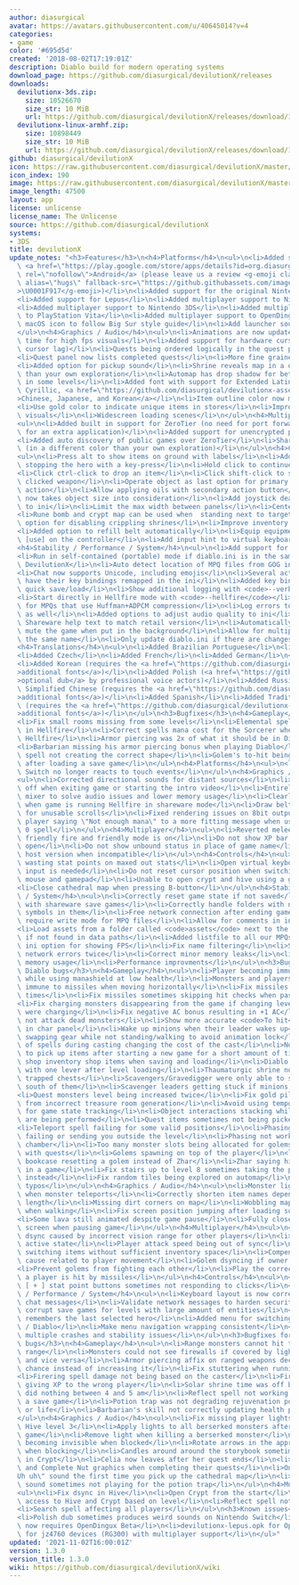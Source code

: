 ```yaml
---
author: diasurgical
avatar: https://avatars.githubusercontent.com/u/40645014?v=4
categories:
- game
color: '#695d5d'
created: '2018-08-02T17:19:01Z'
description: Diablo build for modern operating systems
download_page: https://github.com/diasurgical/devilutionX/releases
downloads:
  devilutionx-3ds.zip:
    size: 10526670
    size_str: 10 MiB
    url: https://github.com/diasurgical/devilutionX/releases/download/1.3.0/devilutionx-3ds.zip
  devilutionx-linux-armhf.zip:
    size: 10898449
    size_str: 10 MiB
    url: https://github.com/diasurgical/devilutionX/releases/download/1.3.0/devilutionx-linux-armhf.zip
github: diasurgical/devilutionX
icon: https://raw.githubusercontent.com/diasurgical/devilutionX/master/Packaging/ctr/icon.png
icon_index: 190
image: https://raw.githubusercontent.com/diasurgical/devilutionX/master/Packaging/ctr/banner.png
image_length: 47500
layout: app
license: unlicense
license_name: The Unlicense
source: https://github.com/diasurgical/devilutionX
systems:
- 3DS
title: devilutionX
update_notes: "<h3>Features</h3>\n<h4>Platforms</h4>\n<ul>\n<li>Added support for\
  \ <a href=\"https://play.google.com/store/apps/details?id=org.diasurgical.devilutionx\"\
  \ rel=\"nofollow\">Android</a> (please leave us a review <g-emoji class=\"g-emoji\"\
  \ alias=\"hugs\" fallback-src=\"https://github.githubassets.com/images/icons/emoji/unicode/1f917.png\"\
  >\U0001F917</g-emoji>)</li>\n<li>Added support for the original Nintendo 3DS</li>\n\
  <li>Added support for Lepus</li>\n<li>Added multiplayer support to Nintendo Switch</li>\n\
  <li>Added multiplayer support to Nintendo 3DS</li>\n<li>Added multiplayer support\
  \ to PlayStation Vita</li>\n<li>Added multiplayer support to OpenDingux</li>\n<li>Update\
  \ macOS icon to follow Big Sur style guide</li>\n<li>Add launcher sound to 3DS version</li>\n\
  </ul>\n<h4>Graphics / Audio</h4>\n<ul>\n<li>Animations are now updated at render\
  \ time for high fps visuals</li>\n<li>Added support for hardware cursor (solves\
  \ cursor lag)</li>\n<li>Quests being ordered logically in the quest panel</li>\n\
  <li>Quest panel now lists completed quests</li>\n<li>More fine grained volume slider</li>\n\
  <li>Added option for pickup sound</li>\n<li>Shrine reveals map in a different color\
  \ than your own exploration</li>\n<li>Automap has drop shadow for better contrast\
  \ in some levels</li>\n<li>Added font with support for Extended Latin, Greek, Coptic,\
  \ Cyrillic, <a href=\"https://github.com/diasurgical/devilutionx-assets/releases/download/v1/fonts.mpq\"\
  >Chinese, Japanese, and Korean</a></li>\n<li>Item outline color now matches rarity</li>\n\
  <li>Use gold color to indicate unique items in stores</li>\n<li>Improved XP bar\
  \ visuals</li>\n<li>Widescreen loading scenes</li>\n</ul>\n<h4>Multiplayer</h4>\n\
  <ul>\n<li>Added built in support for ZeroTier (no need for port forwarding, no need\
  \ for an extra application)</li>\n<li>Added support for unencrypted public games</li>\n\
  <li>Added auto discovery of public games over ZeroTier</li>\n<li>Share map exploration\
  \ (in a different color than your own exploration)</li>\n</ul>\n<h4>Controls</h4>\n\
  <ul>\n<li>Press alt to show items on ground with labels</li>\n<li>Added option for\
  \ stopping the hero with a key-press</li>\n<li>Hold click to continue to attack/walk/consume</li>\n\
  <li>Click ctrl-click to drop an item</li>\n<li>Click shift-click to swap to the\
  \ clicked weapon</li>\n<li>Operate object as last option for primary controller\
  \ action</li>\n<li>Allow applying oils with secondary action button</li>\n<li>Inventory\
  \ now takes object size into consideration</li>\n<li>Add joystick dead zone range\
  \ to ini</li>\n<li>Limit the max width between panels</li>\n<li>Center align panels</li>\n\
  <li>Rune bomb and crypt map can be used when  standing next to target</li>\n<li>Added\
  \ option for disabling crippling shrines</li>\n<li>Improve inventory filling order</li>\n\
  <li>Added option to refill belt automatically</li>\n<li>Equip equipment when pressing\
  \ [use] on the controller</li>\n<li>Add input hint to virtual keyboards</li>\n</ul>\n\
  <h4>Stability / Performance / System</h4>\n<ul>\n<li>Add support for translations</li>\n\
  <li>Run in self-contained (portable) mode if diablo.ini is in the same folder as\
  \ DevilutionX</li>\n<li>Auto detect location of MPQ files from GOG installation</li>\n\
  <li>Chat now supports Unicode, including emojis</li>\n<li>Several actions can now\
  \ have their key bindings remapped in the ini</li>\n<li>Added key bind options for\
  \ quick save/load</li>\n<li>Show additional logging with <code>--verbose</code></li>\n\
  <li>Start directly in Hellfire mode with <code>--hellfire</code></li>\n<li>Support\
  \ for MPQs that use Huffman+ADPCM compression</li>\n<li>Log errors to the terminal\
  \ as well</li>\n<li>Added options to adjust audio quality to ini</li>\n<li>Update\
  \ Shareware help text to match retail version</li>\n<li>Automatically pause and\
  \ mute the game when put in the background</li>\n<li>Allow for multiple heroes with\
  \ the same name</li>\n<li>Only update diablo.ini if there are changes</li>\n</ul>\n\
  <h4>Translations</h4>\n<ul>\n<li>Added Brazilian Portuguese</li>\n<li>Added Bulgarian</li>\n\
  <li>Added Czech</li>\n<li>Added French</li>\n<li>Added German</li>\n<li>Added Italian</li>\n\
  <li>Added Korean (requires the <a href=\"https://github.com/diasurgical/devilutionx-assets/releases/download/v1/fonts.mpq\"\
  >additional fonts</a>)</li>\n<li>Added Polish (<a href=\"https://github.com/diasurgical/devilutionx-assets/releases/download/v1/pl.mpq\"\
  >optional dub</a> by professional voice actors)</li>\n<li>Added Russian</li>\n<li>Added\
  \ Simplified Chinese (requires the <a href=\"https://github.com/diasurgical/devilutionx-assets/releases/download/v1/fonts.mpq\"\
  >additional fonts</a>)</li>\n<li>Added Spanish</li>\n<li>Added Traditional Chinese\
  \ (requires the <a href=\"https://github.com/diasurgical/devilutionx-assets/releases/download/v1/fonts.mpq\"\
  >additional fonts</a>)</li>\n</ul>\n<h3>Bugfixes</h3>\n<h4>Gameplay</h4>\n<ul>\n\
  <li>Fix small rooms missing from some levels</li>\n<li>Elemental spell was missing\
  \ in Hellfire</li>\n<li>Correct spells mana cost for the Sorcerer when not running\
  \ Hellfire</li>\n<li>Armor piercing was 2x of what it should be in Diablo</li>\n\
  <li>Barbarian missing his armor piercing bonus when playing Diablo</li>\n<li>Firering\
  \ spell not creating the correct shape</li>\n<li>Golem's to-hit being incorrect\
  \ after loading a save game</li>\n</ul>\n<h4>Platforms</h4>\n<ul>\n<li>Nintendo\
  \ Switch no longer reacts to touch events</li>\n</ul>\n<h4>Graphics / Audio</h4>\n\
  <ul>\n<li>Corrected directional sounds for distant sources</li>\n<li>Fix sound cut\
  \ off when exiting game or starting the intro video</li>\n<li>Entirely new audio\
  \ mixer to solve audio issues and lower memory usage</li>\n<li>Clearly indicate\
  \ when game is running Hellfire in shareware mode</li>\n<li>Draw belt item number\
  \ for unusable scrolls</li>\n<li>Fixed rendering issues on 8bit outputs</li>\n<li>Changed\
  \ player saying \"Not enough mana\" to a more fitting message when using a level\
  \ 0 spell</li>\n</ul>\n<h4>Multiplayer</h4>\n<ul>\n<li>Reverted melee damage, when\
  \ friendly fire and friendly mode is on</li>\n<li>Do not show XP bar when chat is\
  \ open</li>\n<li>Do not show unbound status in place of game name</li>\n<li>Show\
  \ host version when incompatible</li>\n</ul>\n<h4>Controls</h4>\n<ul>\n<li>Prevent\
  \ wasting stat points on maxed out stats</li>\n<li>Open virtual keyboard when text\
  \ input is needed</li>\n<li>Do not reset cursor position when switching between\
  \ mouse and gamepad</li>\n<li>Unable to open crypt and hive using a gamepad</li>\n\
  <li>Close cathedral map when pressing B-button</li>\n</ul>\n<h4>Stability / Performance\
  \ / System</h4>\n<ul>\n<li>Correctly reset game state if not saved</li>\n<li>Compatibility\
  \ with shareware save games</li>\n<li>Correctly handle folders with non English\
  \ symbols in them</li>\n<li>Free network connection after ending game</li>\n<li>Never\
  \ require write mode for MPQ files</li>\n<li>Allow for comments in ini file</li>\n\
  <li>Load assets from a folder called <code>assets</code> next to the application\
  \ if not found in data paths</li>\n<li>Added listfile to all our MPQs</li>\n<li>Add\
  \ ini option for showing FPS</li>\n<li>Fix name filtering</li>\n<li>Stop showing\
  \ network errors twice</li>\n<li>Correct minor memory leaks</li>\n<li>Further reduced\
  \ memory usage</li>\n<li>Performance improvments</li>\n</ul>\n<h3>Bugfixes for original\
  \ Diablo bugs</h3>\n<h4>Gameplay</h4>\n<ul>\n<li>Player becoming immune to stun\
  \ while using manashield at low health</li>\n<li>Monsters and players are no-longer\
  \ immune to missiles when moving horizontally</li>\n<li>Fix missiles hitting multiple\
  \ times</li>\n<li>Fix missiles sometimes skipping hit checks when passing a target</li>\n\
  <li>Fix charging monsters disappearing from the game if changing levels while they\
  \ were charging</li>\n<li>Fix negative AC bonus resulting in +1 AC</li>\n<li>Do\
  \ not attack dead monsters</li>\n<li>Show more accurate <code>To hit</code> value\
  \ in char panel</li>\n<li>Wake up minions when their leader wakes up</li>\n<li>Disallow\
  \ swapping gear while not standing/walking to avoid animation lock</li>\n<li>Switching\
  \ of spells during casting changing the cost of the cast</li>\n<li>Not being able\
  \ to pick up items after starting a new game for a short amount of time</li>\n<li>Persist\
  \ shop inventory shop items when saving and loading</li>\n<li>Diablo's chamber opening\
  \ with one lever after level loading</li>\n<li>Thaumaturgic shrine not restocking\
  \ trapped chests</li>\n<li>Scavengers/Gravedigger were only able to search for corpses\
  \ south of them</li>\n<li>Scavenger leaders getting stuck if minions started eating</li>\n\
  <li>Quest monsters level being increased twice</li>\n<li>Fix gold piles with 0 gold\
  \ from incorrect treasure room generation</li>\n<li>Avoid using temporary missiles\
  \ for game state tracking</li>\n<li>Object interactions stacking while other actions\
  \ are being performed</li>\n<li>Quest items sometimes not being picked up when clicked</li>\n\
  <li>Teleport spell failing for some valid positions</li>\n<li>Phasing spell sometime\
  \ failing or sending you outside the level</li>\n<li>Phasing not working in Lazarus'\
  \ chamber</li>\n<li>Too many monster slots being allocated for golems on levels\
  \ with quests</li>\n<li>Golems spawning on top of the player</li>\n<li>Fix Zhar's\
  \ bookcase resetting a golem instead of Zhar</li>\n<li>Zhar saying his line twice\
  \ in a game</li>\n<li>Fix stairs up to level 8 sometimes taking the player to town\
  \ instead</li>\n<li>Fix random tiles being explored on automap</li>\n<li>Fixed various\
  \ typos</li>\n</ul>\n<h4>Graphics / Audio</h4>\n<ul>\n<li>Monster light not updating\
  \ when monster teleports</li>\n<li>Correctly shorten item names depending on visual\
  \ length</li>\n<li>Missing dirt corners on map</li>\n<li>Wobbling map indicator\
  \ when walking</li>\n<li>Fix screen position jumping after loading some saves</li>\n\
  <li>Some lava still animated despite game pause</li>\n<li>Fully close the dialog\
  \ screen when pausing game</li>\n</ul>\n<h4>Multiplayer</h4>\n<ul>\n<li>Correct\
  \ dsync caused by incorrect vision range for other players</li>\n<li>Sync monster\
  \ active state</li>\n<li>Player attack speed being out of sync</li>\n<li>Dsync when\
  \ switching items without sufficient inventory space</li>\n<li>Compensate for desync\
  \ cause related to player movement</li>\n<li>Golem dsyncing if owner leaves level</li>\n\
  <li>Prevent golems from fighting each other</li>\n<li>Play the correct sound when\
  \ a player is hit by missiles</li>\n</ul>\n<h4>Controls</h4>\n<ul>\n<li>Controls\
  \ [ + ] stat point buttons sometimes not responding to clicks</li>\n</ul>\n<h4>Stability\
  \ / Performance / System</h4>\n<ul>\n<li>Keyboard layout is now correct when entering\
  \ chat messages</li>\n<li>Validate network messages to harden security</li>\n<li>Fix\
  \ corrupt save games for levels with large amount of entities</li>\n<li>Game now\
  \ remembers the last selected hero</li>\n<li>Added menu for switching between Hellfire\
  \ / Diablo</li>\n<li>Make menu navigation wrapping consistent</li>\n<li>Corrected\
  \ multiple crashes and stability issues</li>\n</ul>\n<h3>Bugfixes for original Hellfire\
  \ bugs</h3>\n<h4>Gameplay</h4>\n<ul>\n<li>Range monsters cannot hit target at melee\
  \ range</li>\n<li>Monsters could not see firewalls if covered by lightning wall\
  \ and vice versa</li>\n<li>Armor piercing affix on ranged weapons decreasing hit\
  \ chance instead of increasing it</li>\n<li>Fix stuttering when running in town</li>\n\
  <li>Firering spell damage not being based on the caster</li>\n<li>Firering spell\
  \ giving XP to the wrong player</li>\n<li>Solar shrine time was off by 1 hour, and\
  \ did nothing between 4 and 5 am</li>\n<li>Reflect spell not working after loading\
  \ a save game</li>\n<li>Potion trap was not degrading rejuvenation potion into mana\
  \ or life</li>\n<li>Barbarian's skill not correctly updating health points</li>\n\
  </ul>\n<h4>Graphics / Audio</h4>\n<ul>\n<li>Fix missing player lights when loading\
  \ Hive level 3</li>\n<li>Apply lights to all berserked monsters after loading save\
  \ game</li>\n<li>Remove light when killing a berserked monster</li>\n<li>Blood star\
  \ becoming invisible when blocked</li>\n<li>Rotate arrows in the appropriate direction\
  \ when blocking</li>\n<li>Candles around around the storybook sometimes missing\
  \ in Crypt</li>\n<li>Celia now leaves after her quest ends</li>\n<li>Update Celia\
  \ and Complete Nut graphics when completing their quests</li>\n<li>Only play \"\
  Uh uh\" sound the first time you pick up the cathedral map</li>\n<li>Glass breaking\
  \ sound sometimes not playing for the potion trap</li>\n</ul>\n<h4>Multiplayer</h4>\n\
  <ul>\n<li>Fix dsync in Hive</li>\n<li>Open Crypt from the start</li>\n<li>Restrict\
  \ access to Hive and Crypt based on level</li>\n<li>Reflect spell not being synced</li>\n\
  <li>Search spell affecting all players</li>\n</ul>\n<h3>Known issues</h3>\n<ul>\n\
  <li>Polish dub sometimes produces weird sounds on Nintendo Switch</li>\n<li>devilutionx-rg350.opk\
  \ now requires OpenDingux Beta</li>\n<li>devilutionx-lepus.opk for OpenDingux Beta\
  \ for jz4760 devices (RG300) with multiplayer support</li>\n</ul>"
updated: '2021-11-02T16:00:01Z'
version: 1.3.0
version_title: 1.3.0
wiki: https://github.com/diasurgical/devilutionX/wiki
---
```

